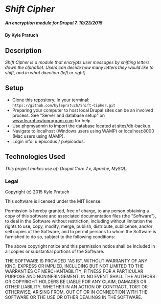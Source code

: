 # _Shift Cipher_

##### _An encryption module for Drupal 7. 10/23/2015_

#### By Kyle Pratuch

## Description

_Shift Cipher is a module that encrypts user messages by shifting letters down the alphabet. Users can decide how many letters they would like to shift, and in what direction (left or right)._

## Setup

* Clone this repository. In your terminal: ```https://github.com/kylepratuch/Shift-Cipher.git```
* Preparing your computer to host local Drupal sites can be an involved process. See "Server and database setup" on www.learnhowtoprogram.com for help.
* Use phpmyadmin to import the database located at sites/db-backup.
* Navigate to localhost (Windows users using WAMP) or localhost:8000 (Mac users using MAMP).
* Login info: u:epicodus / p:epicodus.


## Technologies Used

_This project makes use of:
Drupal Core 7.x, Apache, MySQL._


### Legal

Copyright (c) 2015 Kyle Pratuch

This software is licensed under the MIT license.

Permission is hereby granted, free of charge, to any person obtaining a copy
of this software and associated documentation files (the "Software"), to deal
in the Software without restriction, including without limitation the rights
to use, copy, modify, merge, publish, distribute, sublicense, and/or sell
copies of the Software, and to permit persons to whom the Software is
furnished to do so, subject to the following conditions:

The above copyright notice and this permission notice shall be included in
all copies or substantial portions of the Software.

THE SOFTWARE IS PROVIDED "AS IS", WITHOUT WARRANTY OF ANY KIND, EXPRESS OR
IMPLIED, INCLUDING BUT NOT LIMITED TO THE WARRANTIES OF MERCHANTABILITY,
FITNESS FOR A PARTICULAR PURPOSE AND NONINFRINGEMENT. IN NO EVENT SHALL THE
AUTHORS OR COPYRIGHT HOLDERS BE LIABLE FOR ANY CLAIM, DAMAGES OR OTHER
LIABILITY, WHETHER IN AN ACTION OF CONTRACT, TORT OR OTHERWISE, ARISING FROM,
OUT OF OR IN CONNECTION WITH THE SOFTWARE OR THE USE OR OTHER DEALINGS IN
THE SOFTWARE.
